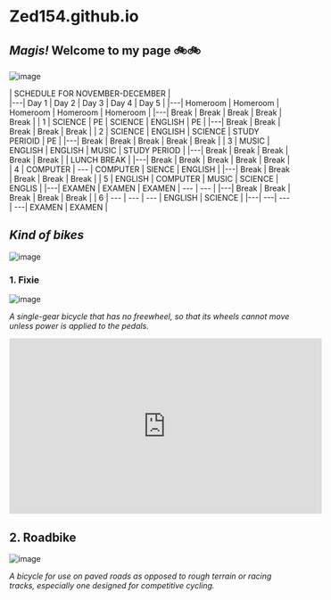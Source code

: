 # Zed154.github.io
## *Magis!* Welcome to my page 🚲🚲

![image](https://user-images.githubusercontent.com/118245709/202087349-10ec164e-3054-4807-96c5-7b78e138a2fb.png)

| SCHEDULE FOR NOVEMBER-DECEMBER |  
|---| Day 1 | Day 2 | Day 3 | Day 4 | Day 5 | 
|---| Homeroom | Homeroom | Homeroom | Homeroom | Homeroom |
|---| Break | Break | Break | Break | Break |
| 1 | SCIENCE | PE | SCIENCE | ENGLISH | PE | 
|---| Break | Break | Break | Break | Break |
| 2 | SCIENCE | ENGLISH | SCIENCE | STUDY PERIOID | PE |
|---| Break | Break | Break | Break | Break |
| 3 | MUSIC | ENGLISH | ENGLISH | MUSIC | STUDY PERIOD |
|---| Break | Break | Break | Break | Break |
| LUNCH BREAK | 
|---| Break | Break | Break | Break | Break |
| 4 | COMPUTER | --- | COMPUTER | SIENCE | ENGLISH | 
|---| Break | Break | Break | Break | Break |
| 5 | ENGLISH | COMPUTER | MUSIC | SCIENCE | ENGLIS | 
|---| EXAMEN | EXAMEN | EXAMEN | --- | --- | 
|---| Break | Break | Break | Break | Break |
| 6 | --- | --- | --- | ENGLISH | SCIENCE |
|---| ---| ---| ---| EXAMEN | EXAMEN |
 
## *Kind of bikes*
![image](https://user-images.githubusercontent.com/118245709/203222229-03fd50cb-f4eb-4b61-8c1f-a5f2a0fcf681.png)
### 1. **Fixie** 
![image](https://user-images.githubusercontent.com/118245709/203472364-58824803-3ebc-4f0c-b92b-0b67470382d2.png)

*A single-gear bicycle that has no freewheel, so that its wheels cannot move unless power is applied to the pedals.*

<iframe width="560" height="315" src="https://www.youtube.com/embed/yHRDb_Mm-gI" title="YouTube video player" frameborder="0" allow="accelerometer; autoplay; clipboard-write; encrypted-media; gyroscope; picture-in-picture" allowfullscreen></iframe>

## 2. **Roadbike** 
![image](https://user-images.githubusercontent.com/118245709/203223956-657ebfbe-06e5-4880-86d1-7fb893c53c00.png)

*A bicycle for use on paved roads as opposed to rough terrain or racing tracks, especially one designed for competitive cycling.*
